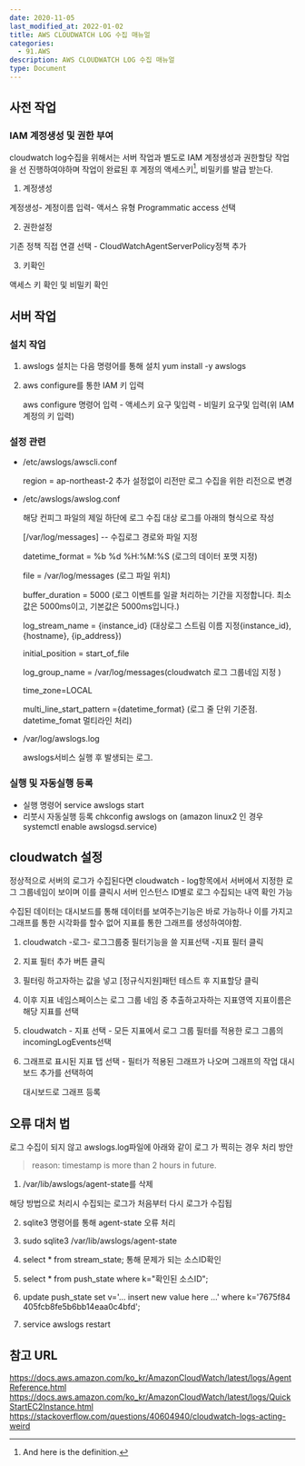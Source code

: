 ```yaml
---
date: 2020-11-05
last_modified_at: 2022-01-02
title: AWS CLOUDWATCH LOG 수집 매뉴얼
categories:
  - 91.AWS
description: AWS CLOUDWATCH LOG 수집 매뉴얼
type: Document
---
```


## 사전 작업

### IAM 계정생성 및 권한 부여

cloudwatch log수집을 위해서는 서버 작업과 별도로 IAM 계정생성과 권한할당 작업을 선 진행하여야하며 작업이 완료된 후 계정의 액세스키[^1], 비밀키를 발급 받는다.

 1. 계정생성

   계정생성- 계정이름 입력- 액서스 유형 Programmatic access 선택

   
 2. 권한설정
 
   기존 정책 직접 연결 선택 - CloudWatchAgentServerPolicy정책 추가


 3. 키확인
 
   액세스 키 확인 및 비밀키 확인


## 서버 작업

### 설치 작업

1. awslogs 설치는 다음 명령어를 통해 설치
   yum install -y awslogs
2. aws configure를 통한 IAM 키 입력

   aws configure 명령어 입력 - 액세스키 요구 및입력 - 비밀키 요구및 입력(위 IAM계정의 키 입력)

### 설정 관련

- /etc/awslogs/awscli.conf

  region = ap-northeast-2 추가 설정없이 리전만 로그 수집을 위한 리전으로 변경

- /etc/awslogs/awslog.conf

  해당 컨피그 파일의 제일 하단에 로그 수집 대상 로그를 아래의 형식으로 작성

  [/var/log/messages] -- 수집로그 경로와 파일 지정

  datetime_format = %b %d %H:%M:%S (로그의 데이터 포맷 지정)

  [^%Y]: year  1970, 1988, 2001, 2019
  [^%H]: Hour (24 -hour clock)
  [^%I]: Hour (12-hour clock)
  [^%p]: AM or PM
  [^%M]: minute 00, 01 ... ,59
  [^%S]: Second 00, 01, ... ,59
  [^%f]: Microsecond 000000, 000001, ... ,999999
  [^B]: 로캘 전체 이름 형태의 월. January, February, ..., December
  [^b]: 로캘 약어 형태의 월. Jan, Feb, ..., Dec



  file = /var/log/messages (로그 파일 위치)

  buffer_duration = 5000 (로그 이벤트를 일괄 처리하는 기간을 지정합니다. 최소값은 5000ms이고, 기본값은 5000ms입니다.)

  log_stream_name = {instance_id} (대상로그 스트림 이름 지정{instance_id}, {hostname}, {ip_address})

  initial_position = start_of_file

  log_group_name = /var/log/messages(cloudwatch 로그 그룹네임 지정 )

  time_zone=LOCAL

  multi_line_start_pattern ={datetime_format} (로그 줄 단위 기준점. datetime_fomat 멀티라인 처리)

- /var/log/awslogs.log

  awslogs서비스 실행 후 발생되는 로그.

### 실행 및 자동실행 등록

- 실행 명령어 service awslogs start
- 리붓시 자동실행 등록 chkconfig awslogs on (amazon linux2 인 경우 systemctl enable awslogsd.service)

## cloudwatch 설정

정상적으로 서버의 로그가 수집된다면 cloudwatch - log항목에서 서버에서 지정한 로그 그룹네임이 보이며 이를 클릭시 서버 인스턴스 ID별로 로그 수집되는 내역 확인 가능



수집된 데이터는 대시보드를 통해 데이터를 보여주는기능은 바로 가능하나 이를 가지고 그래프를 통한 시각화를 할수 없어 지표를 통한 그래프를 생성하여야함.

1. cloudwatch -로그- 로그그룹중 필터기능을 쓸 지표선택 -지표 필터 클릭

2. 지표 필터 추가 버튼 클릭

3.  필터링 하고자하는 값을 넣고 [정규식지원]패턴 테스트 후 지표할당 클릭

4. 이후 지표 네임스페이스는 로그 그룹 네임 중 추출하고자하는 지표영역 지표이름은 해당 지표를 선택

5. cloudwatch - 지표 선택 - 모든 지표에서 로그 그룹 필터를 적용한 로그 그룹의 incomingLogEvents선택

6. 그래프로 표시된 지표 탭 선택 - 필터가 적용된 그래프가 나오며 그래프의 작업 대시보드 추가를 선택하여

   대시보드로 그래프 등록



## 오류 대처 법

로그 수집이 되지 않고 awslogs.log파일에 아래와 같이 로그 가 찍히는 경우 처리 방안

> reason: timestamp is more than 2 hours in future.

1.  /var/lib/awslogs/agent-state를 삭제

   해당 방법으로 처리시 수집되는 로그가 처음부터 다시 로그가 수집됩

2.  sqlite3 명령어를 통해 agent-state 오류 처리

   1. sudo sqlite3 /var/lib/awslogs/agent-state
   2. select * from stream_state; 통해 문제가 되는 소스ID확인
   3. select * from push_state where k="확인된 소스ID";
   4. <span style="word-break:break-all;">update push_state set v='... insert new value here ...'  where k='7675f84405fcb8fe5b6bb14eaa0c4bfd';</span>
   5. service awslogs restart

## 참고 URL

<a href="https://docs.aws.amazon.com/ko_kr/AmazonCloudWatch/latest/logs/AgentReference.html" target="_blank" style="word-break:break-all;">https://docs.aws.amazon.com/ko_kr/AmazonCloudWatch/latest/logs/AgentReference.html</a>  
<a href="https://docs.aws.amazon.com/ko_kr/AmazonCloudWatch/latest/logs/QuickStartEC2Instance.html" target="_blank" style="word-break:break-all;">https://docs.aws.amazon.com/ko_kr/AmazonCloudWatch/latest/logs/QuickStartEC2Instance.html</a>  
<a href="https://stackoverflow.com/questions/40604940/cloudwatch-logs-acting-weird" target="_blank" style="word-break:break-all;" style="word-break:break-all;">https://stackoverflow.com/questions/40604940/cloudwatch-logs-acting-weird</a>



[^1]: And here is the definition.